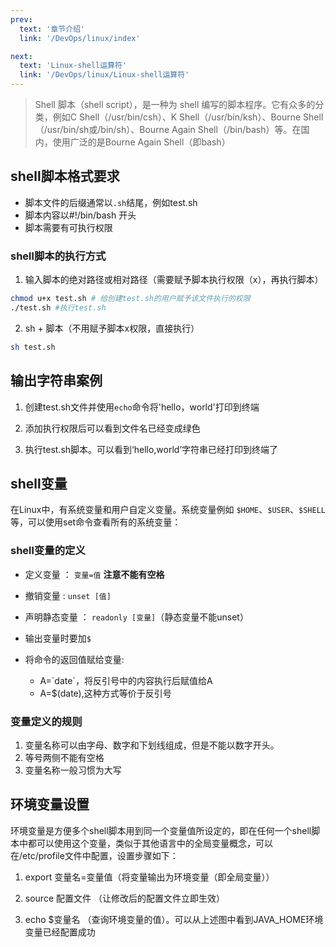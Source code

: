 ```yaml
---
prev:
  text: '章节介绍'
  link: '/DevOps/linux/index'

next:
  text: 'Linux-shell运算符'
  link: '/DevOps/linux/Linux-shell运算符'
---
```


>Shell 脚本（shell script），是一种为 shell 编写的脚本程序。它有众多的分类，例如C Shell（/usr/bin/csh）、K Shell（/usr/bin/ksh）、Bourne Shell（/usr/bin/sh或/bin/sh）、Bourne Again Shell（/bin/bash）等。在国内，使用广泛的是Bourne Again Shell（即bash）

## shell脚本格式要求
- 脚本文件的后缀通常以`.sh`结尾，例如test.sh
- 脚本内容以#!/bin/bash 开头
- 脚本需要有可执行权限

### shell脚本的执行方式
1. 输入脚本的绝对路径或相对路径（需要赋予脚本执行权限（x），再执行脚本）
```bash
chmod u+x test.sh # 给创建test.sh的用户赋予该文件执行的权限
./test.sh #执行test.sh
```

2. sh + 脚本（不用赋予脚本x权限，直接执行）
```bash
sh test.sh
```

## 输出字符串案例 
1. 创建test.sh文件并使用`echo`命令将'hello，world'打印到终端

[//]: # (<p align='center'>)

[//]: # (<img src="https://img2.imgtp.com/2024/05/12/HT2uWT0e.png"/>)

[//]: # (</p>)

[//]: # (<p align='center'>)

[//]: # (<img src="https://img2.imgtp.com/2024/05/12/j1CQXRlb.png"  />)

[//]: # (</p>)

2. 添加执行权限后可以看到文件名已经变成绿色

[//]: # (<p align='center'>)

[//]: # (<img src="https://img2.imgtp.com/2024/05/12/pqivgaaF.png"\ />)

[//]: # (</p>)

3. 执行test.sh脚本。可以看到‘hello,world’字符串已经打印到终端了

[//]: # (<p align='center'>)

[//]: # (<img src="https://img2.imgtp.com/2024/05/12/59KJzwPJ.png"  />)

[//]: # (</p>)

## shell变量
在Linux中，有系统变量和用户自定义变量。系统变量例如 `$HOME`、`$USER`、`$SHELL`等，可以使用set命令查看所有的系统变量：

[//]: # (<p align='center'>)

[//]: # (<img src="https://img2.imgtp.com/2024/05/12/iHf2cOid.png" />)

[//]: # (</p>)

### shell变量的定义
- 定义变量 ： `变量=值` **注意不能有空格**
- 撤销变量 : `unset [值]`
- 声明静态变量 ： `readonly [变量]`（静态变量不能unset）
- 输出变量时要加`$`
- 将命令的返回值赋给变量:

    -  A=\`date`，将反引号中的内容执行后赋值给A
    - A=$(date),这种方式等价于反引号

[//]: # (    <p align='center'>)

[//]: # (       <img src="https://img2.imgtp.com/2024/05/12/qzc1VRHq.png" />)

[//]: # (    </p>)

[//]: # (     <p align='center'>)

[//]: # (       <img src="https://img2.imgtp.com/2024/05/12/BWAk1RtY.png"/>)

[//]: # (    </p>)

[//]: # (     <p align='center'>)

[//]: # (       <img src="https://img2.imgtp.com/2024/05/12/u2rSalqm.png" />)

[//]: # (    </p>)

[//]: # (     <p align='center'>)

[//]: # (       <img src="https://img2.imgtp.com/2024/05/12/C84T2DGE.png"  />)

[//]: # (    </p>)
### 变量定义的规则
1. 变量名称可以由字母、数字和下划线组成，但是不能以数字开头。
2. 等号两侧不能有空格
3. 变量名称一般习惯为大写

## 环境变量设置
环境变量是方便多个shell脚本用到同一个变量值所设定的，即在任何一个shell脚本中都可以使用这个变量，类似于其他语言中的全局变量概念，可以在/etc/profile文件中配置，设置步骤如下：
1. export 变量名=变量值（将变量输出为环境变量（即全局变量））

[//]: # (  <p align='center'>)

[//]: # (      <img src="https://img2.imgtp.com/2024/05/12/OUEDKKy2.png" />)

[//]: # (    </p>)

2. source 配置文件 （让修改后的配置文件立即生效）

[//]: # (  <p align='center'>)

[//]: # (     <img src="https://img2.imgtp.com/2024/05/12/YwyZoQny.png"  />)

[//]: # (    </p>)

3. echo $变量名 （查询环境变量的值）。可以从上述图中看到JAVA_HOME环境变量已经配置成功